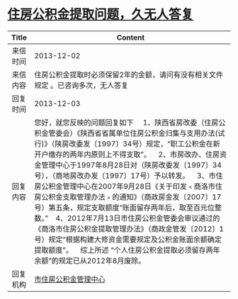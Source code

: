 # <a href="http://www.shangluo.gov.cn/zmhd/ldxxxx.jsp?urltype=leadermail.LeaderMailContentUrl&wbtreeid=1112&leadermailid=2172">住房公积金提取问题，久无人答复</a>
| Title |                                                                                                                                                                                                         Content                                                                                                                                                                                                         |
|:-----:|-------------------------------------------------------------------------------------------------------------------------------------------------------------------------------------------------------------------------------------------------------------------------------------------------------------------------------------------------------------------------------------------------------------------------|
| 来信时间  | 2013-12-02                                                                                                                                                                                                                                                                                                                                                                                                              |
| 来信内容  | 住房公积金提取时必须保留2年的金额，请问有没有相关文件规定 。已咨询多次，无人答复                                                                                                                                                                                                                                                                                                                                                                               |
| 回复时间  | 2013-12-03                                                                                                                                                                                                                                                                                                                                                                                                              |
| 回复内容  | 您好，就您反映的问题回复如下     1、陕西省房改委（住房公积金管委会）《陕西省省属单位住房公积金归集与支用办法(试行)》（陕房改委发〔1997〕34号）规定，“职工公积金在新开户缴存的两年内原则上不得支取”。    2、市房改办、住房资金管理中心于1997年8月28日对（陕房改委发〔1997〕34号），（商地房改办发〔1997〕17号）予以转发。    3、市住房公积金管理中心在2007年9月28日《关于印发﹤商洛市住房公积金支取管理办法﹥的通知》（商政房金发〔2007〕17号）第五条，规定支取额度“账面留存两年后，取至百元位整数。”    4、2012年7月13日市住房公积金管委会审议通过的《商洛市住房公积金提取管理办法》（商政金管发〔2012〕1号）规定“根据构建大修资金需要规定及公积金账面余额确定提取额度”。    综上所述 “个人住房公积金提取必须留存两年余额”的规定已从2012年8月废除。 |
| 回复机构  | <a href="../../categories/agencies/市住房公积金管理中心.md">市住房公积金管理中心</a>                                                                                                                                                                                                                                                                                                                                                          |
